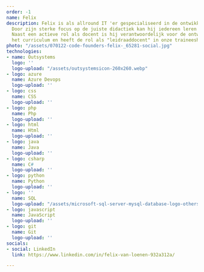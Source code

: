 ```yaml
---
order: -1
name: Felix
description: Felix is als allround IT 'er gespecialiseerd in de ontwikkeling van Junioren.
  Door zijn sterke focus op de juiste didactiek kan hij iedereen leren programmeren.
  Naast een actieve rol als docent is hij verantwoordelijk voor de ontwikkeling van
  het curriculum en heeft de rol als "leidraaddocent" in onze traineeships.
photo: "/assets/070122-code-founders-felix-_65281-social.jpg"
technologies:
- name: Outsystems
  logo: ''
  logo-upload: "/assets/outsystemsicon-260x260.webp"
- logo: azure
  name: Azure Devops
  logo-upload: ''
- logo: css
  name: CSS
  logo-upload: ''
- logo: php
  name: Php
  logo-upload: ''
- logo: html
  name: Html
  logo-upload: ''
- logo: java
  name: Java
  logo-upload: ''
- logo: csharp
  name: C#
  logo-upload: ''
- logo: python
  name: Python
  logo-upload: ''
- logo: ''
  name: SQL
  logo-upload: "/assets/microsoft-sql-server-mysql-database-logo-others-small.png"
- logo: javascript
  name: JavaScript
  logo-upload: ''
- logo: git
  name: Git
  logo-upload: ''
socials:
- social: LinkedIn
  link: https://www.linkedin.com/in/felix-van-loenen-932a312a/

---
```


